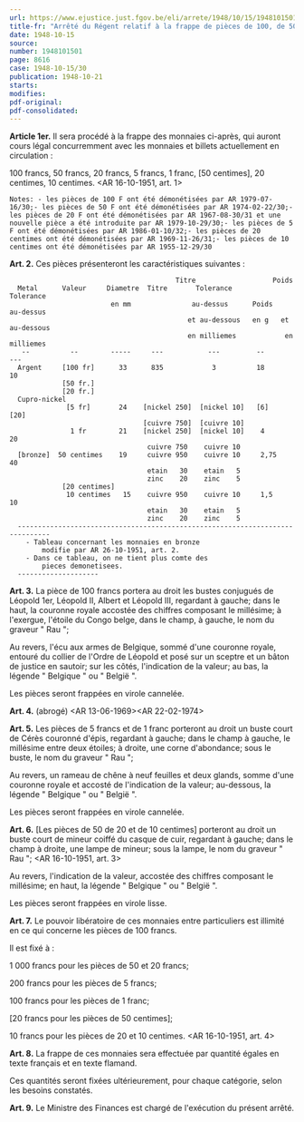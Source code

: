 ```yaml
---
url: https://www.ejustice.just.fgov.be/eli/arrete/1948/10/15/1948101501/justel
title-fr: "Arrêté du Régent relatif à la frappe de pièces de 100, de 50 et de 20 francs en argent, de pièces de 5 francs et de 1 franc en cupro-nickel et de pièces de 20 et 10 centimes en bronze monétaire."
date: 1948-10-15
source:
number: 1948101501
page: 8616
case: 1948-10-15/30
publication: 1948-10-21
starts:
modifies:
pdf-original:
pdf-consolidated:
---
```


**Article 1er.** Il sera procédé à la frappe des monnaies ci-après, qui auront cours légal concurremment avec les monnaies et billets actuellement en circulation :

100 francs, 50 francs, 20 francs, 5 francs, 1 franc, [50 centimes], 20 centimes, 10 centimes. <AR 16-10-1951, art. 1>

`Notes: - les pièces de 100 F ont été démonétisées par AR 1979-07-16/30;- les pièces de 50 F ont été démonétisées par AR 1974-02-22/30;- les pièces de 20 F ont été démonétisées par AR 1967-08-30/31 et une nouvelle pièce a été introduite par AR 1979-10-29/30;- les pièces de 5 F ont été démonétisées par AR 1986-01-10/32;- les pièces de 20 centimes ont été démonétisées par AR 1969-11-26/31;- les pièces de 10 centimes ont été démonétisées par AR 1955-12-29/30`

**Art. 2.** Ces pièces présenteront les caractéristiques suivantes :

```
                                         Titre                   Poids
  Metal      Valeur     Diametre  Titre       Tolerance                Tolerance
                         en mm               au-dessus      Poids      au-dessus
                                            et au-dessous   en g   et au-dessous
                                            en milliemes            en milliemes
   --          --        -----     ---           ---         --           ---
  Argent     [100 fr]      33      835            3          18            10
             [50 fr.]
             [20 fr.]
  Cupro-nickel
              [5 fr]       24    [nickel 250]  [nickel 10]   [6]          [20]
                                 [cuivre 750]  [cuivre 10]
               1 fr        21    [nickel 250]  [nickel 10]    4            20
                                  cuivre 750    cuivre 10
  [bronze]  50 centimes    19     cuivre 950    cuivre 10     2,75         40
                                  etain   30    etain   5
                                  zinc    20    zinc    5
             [20 centimes]
              10 centimes   15    cuivre 950    cuivre 10     1,5          10
                                  etain   30    etain   5
                                  zinc    20    zinc    5
  ------------------------------------------------------------------------------
    - Tableau concernant les monnaies en bronze
        modifie par AR 26-10-1951, art. 2.
    - Dans ce tableau, on ne tient plus comte des
        pieces demonetisees.
  --------------------
```



**Art. 3.** La pièce de 100 francs portera au droit les bustes conjugués de Léopold 1er, Léopold II, Albert et Léopold III, regardant à gauche; dans le haut, la couronne royale accostée des chiffres composant le millésime; à l'exergue, l'étoile du Congo belge, dans le champ, à gauche, le nom du graveur " Rau ";

Au revers, l'écu aux armes de Belgique, sommé d'une couronne royale, entouré du collier de l'Ordre de Léopold et posé sur un sceptre et un bâton de justice en sautoir; sur les côtés, l'indication de la valeur; au bas, la légende " Belgique " ou " België ".

Les pièces seront frappées en virole cannelée.

**Art. 4.** (abrogé) <AR 13-06-1969><AR 22-02-1974>

**Art. 5.** Les pièces de 5 francs et de 1 franc porteront au droit un buste court de Cérès couronné d'épis, regardant à gauche; dans le champ à gauche, le millésime entre deux étoiles; à droite, une corne d'abondance; sous le buste, le nom du graveur " Rau ";

Au revers, un rameau de chêne à neuf feuilles et deux glands, somme d'une couronne royale et accosté de l'indication de la valeur; au-dessous, la légende " Belgique " ou " België ".

Les pièces seront frappées en virole cannelée.

**Art. 6.** [Les pièces de 50 de 20 et de 10 centimes] porteront au droit un buste court de mineur coiffé du casque de cuir, regardant à gauche; dans le champ à droite, une lampe de mineur; sous la lampe, le nom du graveur " Rau "; <AR 16-10-1951, art. 3>

Au revers, l'indication de la valeur, accostée des chiffres composant le millésime; en haut, la légende " Belgique " ou " België ".

Les pièces seront frappées en virole lisse.

**Art. 7.** Le pouvoir libératoire de ces monnaies entre particuliers est illimité en ce qui concerne les pièces de 100 francs.

Il est fixé à :

1 000 francs pour les pièces de 50 et 20 francs;

200 francs pour les pièces de 5 francs;

100 francs pour les pièces de 1 franc;

[20 francs pour les pièces de 50 centimes];

10 francs pour les pièces de 20 et 10 centimes. <AR 16-10-1951, art. 4>

**Art. 8.** La frappe de ces monnaies sera effectuée par quantité égales en texte français et en texte flamand.

Ces quantités seront fixées ultérieurement, pour chaque catégorie, selon les besoins constatés.

**Art. 9.** Le Ministre des Finances est chargé de l'exécution du présent arrêté.
